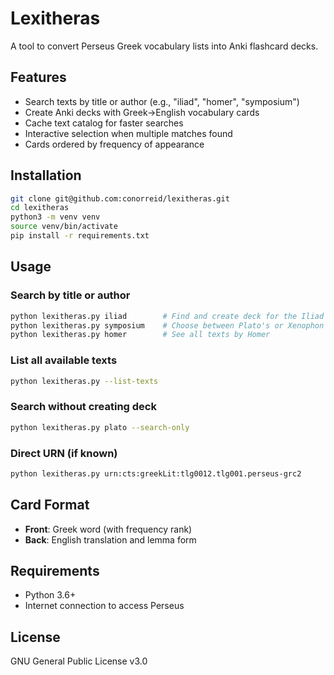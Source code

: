 # Lexitheras

A tool to convert Perseus Greek vocabulary lists into Anki flashcard decks.

## Features

- Search texts by title or author (e.g., "iliad", "homer", "symposium")
- Create Anki decks with Greek→English vocabulary cards
- Cache text catalog for faster searches
- Interactive selection when multiple matches found
- Cards ordered by frequency of appearance

## Installation

```bash
git clone git@github.com:conorreid/lexitheras.git
cd lexitheras
python3 -m venv venv
source venv/bin/activate
pip install -r requirements.txt
```

## Usage

### Search by title or author
```bash
python lexitheras.py iliad        # Find and create deck for the Iliad
python lexitheras.py symposium    # Choose between Plato's or Xenophon's
python lexitheras.py homer        # See all texts by Homer
```

### List all available texts
```bash
python lexitheras.py --list-texts
```

### Search without creating deck
```bash
python lexitheras.py plato --search-only
```

### Direct URN (if known)
```bash
python lexitheras.py urn:cts:greekLit:tlg0012.tlg001.perseus-grc2
```

## Card Format

- **Front**: Greek word (with frequency rank)
- **Back**: English translation and lemma form

## Requirements

- Python 3.6+
- Internet connection to access Perseus

## License

GNU General Public License v3.0